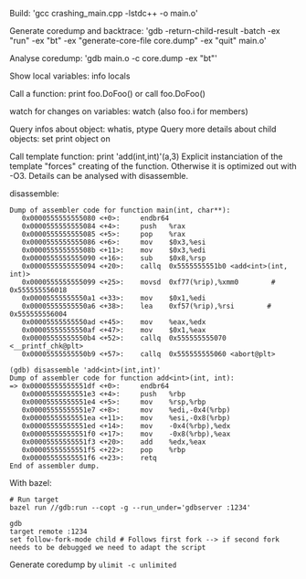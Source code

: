 Build: 
'gcc crashing_main.cpp -lstdc++ -o main.o'

Generate coredump and backtrace: 
'gdb -return-child-result -batch -ex "run" -ex "bt" -ex "generate-core-file core.dump" -ex "quit" main.o'

Analyse coredump: 
'gdb main.o -c core.dump -ex "bt"'

Show local variables: info locals

Call a function: print foo.DoFoo() or call foo.DoFoo()

watch for changes on variables: watch <variable> (also foo.i for members)

Query infos about object: whatis, ptype
Query more details about child objects: set print object on

Call template function: print 'add<int>(int,int)'(a,3)
Explicit instanciation of the template "forces" creating of the function. Otherwise it is optimized out with -O3. Details can be analysed with disassemble.

disassemble:

```
Dump of assembler code for function main(int, char**):
   0x0000555555555080 <+0>:     endbr64
   0x0000555555555084 <+4>:     push   %rax
   0x0000555555555085 <+5>:     pop    %rax
   0x0000555555555086 <+6>:     mov    $0x3,%esi
   0x000055555555508b <+11>:    mov    $0x3,%edi
   0x0000555555555090 <+16>:    sub    $0x8,%rsp
   0x0000555555555094 <+20>:    callq  0x5555555551b0 <add<int>(int, int)>
   0x0000555555555099 <+25>:    movsd  0xf77(%rip),%xmm0        # 0x555555556018
   0x00005555555550a1 <+33>:    mov    $0x1,%edi
   0x00005555555550a6 <+38>:    lea    0xf57(%rip),%rsi        # 0x555555556004
   0x00005555555550ad <+45>:    mov    %eax,%edx
   0x00005555555550af <+47>:    mov    $0x1,%eax
   0x00005555555550b4 <+52>:    callq  0x555555555070 <__printf_chk@plt>
   0x00005555555550b9 <+57>:    callq  0x555555555060 <abort@plt>
```

```
(gdb) disassemble 'add<int>(int,int)'
Dump of assembler code for function add<int>(int, int):
=> 0x00005555555551df <+0>:     endbr64
   0x00005555555551e3 <+4>:     push   %rbp
   0x00005555555551e4 <+5>:     mov    %rsp,%rbp
   0x00005555555551e7 <+8>:     mov    %edi,-0x4(%rbp)
   0x00005555555551ea <+11>:    mov    %esi,-0x8(%rbp)
   0x00005555555551ed <+14>:    mov    -0x4(%rbp),%edx
   0x00005555555551f0 <+17>:    mov    -0x8(%rbp),%eax
   0x00005555555551f3 <+20>:    add    %edx,%eax
   0x00005555555551f5 <+22>:    pop    %rbp
   0x00005555555551f6 <+23>:    retq
End of assembler dump.
```

With bazel:

```
# Run target
bazel run //gdb:run --copt -g --run_under='gdbserver :1234'

gdb
target remote :1234
set follow-fork-mode child # Follows first fork --> if second fork needs to be debugged we need to adapt the script

```

Generate coredump by `ulimit -c unlimited`

